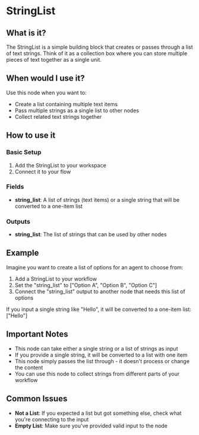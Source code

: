 # StringList

## What is it?

The StringList is a simple building block that creates or passes through a list of text strings. Think of it as a collection box where you can store multiple pieces of text together as a single unit.

## When would I use it?
Use this node when you want to:
- Create a list containing multiple text items
- Pass multiple strings as a single list to other nodes
- Collect related text strings together

## How to use it

### Basic Setup

1. Add the StringList to your workspace
1. Connect it to your flow

### Fields
- **string_list**: A list of strings (text items) or a single string that will be converted to a one-item list

### Outputs
- **string_list**: The list of strings that can be used by other nodes

## Example
Imagine you want to create a list of options for an agent to choose from:

1. Add a StringList to your workflow
1. Set the "string_list" to ["Option A", "Option B", "Option C"]
1. Connect the "string_list" output to another node that needs this list of options

If you input a single string like "Hello", it will be converted to a one-item list: ["Hello"]

## Important Notes
- This node can take either a single string or a list of strings as input
- If you provide a single string, it will be converted to a list with one item
- This node simply passes the list through - it doesn't process or change the content
- You can use this node to collect strings from different parts of your workflow

## Common Issues
- **Not a List**: If you expected a list but got something else, check what you're connecting to the input
- **Empty List**: Make sure you've provided valid input to the node